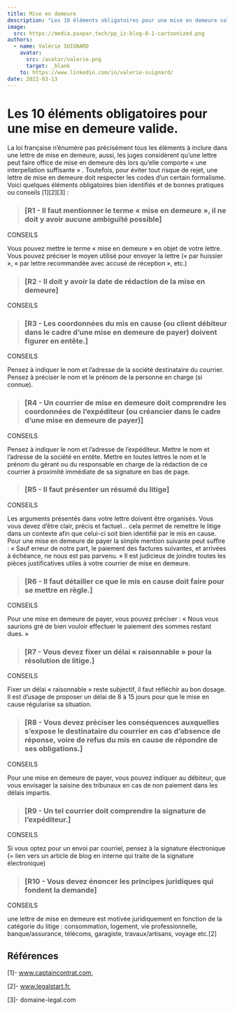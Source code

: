 ```yaml
---
title: Mise en demeure
description: "Les 10 éléments obligatoires pour une mise en demeure valide."
image:
  src: https://media.paxpar.tech/pp_iz-blog-8-1-cartoonized.png
authors:
  - name: Valérie SUIGNARD
    avatar:
      src: /avatar/valerie.png
      target: _blank
    to: https://www.linkedin.com/in/valerie-suignard/
date: 2022-03-13
---
```



# Les 10 éléments obligatoires pour une mise en demeure valide.
La loi française n’énumère pas précisément tous les éléments à inclure dans une lettre de mise en demeure, aussi, les juges considèrent qu’une lettre peut faire office de mise en demeure dès lors qu’elle comporte « une interpellation suffisante » . Toutefois, pour éviter tout risque de rejet, une lettre de mise en demeure doit respecter les codes d’un certain formalisme. Voici quelques éléments obligatoires bien identifiés et de bonnes pratiques ou conseils [1][2][3] :


>
>### [R1 - Il faut mentionner le terme « mise en demeure », il ne doit y avoir aucune ambiguïté possible]

CONSEILS

Vous pouvez mettre le terme « mise en demeure » en objet de votre lettre.
Vous pouvez préciser le moyen utilisé pour envoyer la lettre (« par huissier », « par lettre recommandée avec accusé de réception », etc.)
>
>### [R2 - Il doit y avoir la date de rédaction de la mise en demeure]

CONSEILS
>
>### [R3 - Les coordonnées du mis en cause (ou client débiteur dans le cadre d’une mise en demeure de payer) doivent figurer en entête.]

CONSEILS

Pensez à indiquer le nom et l’adresse de la société destinataire du courrier.
Pensez à préciser le nom et le prénom de la personne en charge (si connue).
>
>### [R4 - Un courrier de mise en demeure doit comprendre les coordonnées de l’expéditeur (ou créancier dans le cadre d’une mise en demeure de payer)]

CONSEILS

Pensez à indiquer le nom et l’adresse de l’expéditeur.
Mettre le nom et l’adresse de la société en entête.
Mettre en toutes lettres le nom et le prénom du gérant ou du responsable en charge de la rédaction de ce courrier à  proximité immédiate de sa signature en bas de page.
>
>### [R5 - Il faut présenter un résumé du litige]

CONSEILS

Les arguments présentés dans votre lettre doivent être organisés. Vous vous devez d’être clair, précis et factuel… cela permet de remettre le litige dans un contexte afin que celui-ci soit bien identifié par le mis en cause.
Pour une mise en demeure de payer la simple mention suivante peut suffire : « Sauf erreur de notre part, le paiement des factures suivantes, et arrivées à échéance, ne nous est pas parvenu. »
Il est judicieux de joindre toutes les pièces justificatives utiles à votre courrier de mise en demeure.
>
>### [R6 - Il faut détailler ce que le mis en cause doit faire pour se mettre en règle.]

CONSEILS

Pour une mise en demeure de payer, vous pouvez préciser : « Nous vous saurions gré de bien vouloir effectuer le paiement des sommes restant dues. »
>
>### [R7 - Vous devez fixer un délai « raisonnable » pour la résolution de litige.]

CONSEILS

Fixer un délai « raisonnable » reste subjectif, il faut réfléchir au bon dosage. Il est d’usage de proposer un délai de 8 à 15 jours pour que le mise en cause régularise sa situation.

>
>### [R8 - Vous devez préciser les conséquences auxquelles s’expose le destinataire du courrier en cas d’absence de réponse, voire de refus du mis en cause de répondre de ses obligations.]

CONSEILS

Pour une mise en demeure de payer, vous pouvez indiquer au débiteur, que vous envisager la saisine des tribunaux en cas de non paiement dans les délais impartis.
>
>### [R9 - Un tel courrier doit comprendre la signature de l’expéditeur.]

CONSEILS

Si vous optez pour un envoi par courriel, pensez à la signature électronique (= lien vers un article de blog en interne qui traite de la signature électronique)
>
>### [R10 - Vous devez énoncer les principes juridiques qui fondent la demande]

CONSEILS

une lettre de mise en demeure est motivée juridiquement en fonction de la catégorie du litige : consommation, logement, vie professionnelle, banque/assurance, télécoms, garagiste, travaux/artisans, voyage etc.[2]

## Références

[1]- www.captaincontrat.com,

[2]- www.legalstart.fr,

[3]- domaine-legal.com

